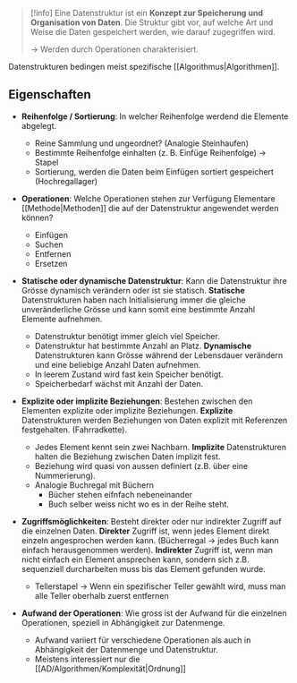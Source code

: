 >[!info]
>Eine Datenstruktur ist ein **Konzept zur Speicherung und Organisation von Daten**.
>Die Struktur gibt vor, auf welche Art und Weise die Daten gespeichert werden, wie darauf zugegriffen wird.
>
>-> Werden durch Operationen charakterisiert.

Datenstrukturen bedingen meist spezifische [[Algorithmus|Algorithmen]].

## Eigenschaften
- **Reihenfolge / Sortierung**: In welcher Reihenfolge werdend die Elemente abgelegt.
	- Reine Sammlung und ungeordnet? (Analogie Steinhaufen)
	- Bestimmte Reihenfolge einhalten (z. B. Einfüge Reihenfolge) -> Stapel
	- Sortierung, werden die Daten beim Einfügen sortiert gespeichert (Hochregallager)
	
- **Operationen**: Welche Operationen stehen zur Verfügung
	Elementare [[Methode|Methoden]] die auf der Datenstruktur angewendet werden können?
	- Einfügen
	- Suchen
	- Entfernen
	- Ersetzen
	
- **Statische oder dynamische Datenstruktur**: Kann die Datenstruktur ihre Grösse dynamisch verändern oder ist sie statisch.
	**Statische** Datenstrukturen haben nach Initialisierung immer die gleiche unveränderliche Grösse und kann somit eine bestimmte Anzahl Elemente aufnehmen.
	- Datenstruktur benötigt immer gleich viel Speicher.
	- Datenstruktur hat bestimmte Anzahl an Platz.
	**Dynamische** Datenstrukturen kann Grösse während der Lebensdauer verändern und eine beliebige Anzahl Daten aufnehmen.
	- In leerem Zustand wird fast kein Speicher benötigt.
	- Speicherbedarf wächst mit Anzahl der Daten.
	
- **Explizite oder implizite Beziehungen**: Bestehen zwischen den Elementen explizite oder implizite Beziehungen.
	**Explizite** Datenstrukturen werden Beziehungen von Daten explizit mit Referenzen festgehalten. (Fahrradkette).
	- Jedes Element kennt sein zwei Nachbarn.
	**Implizite** Datenstrukturen halten die Beziehung zwischen Daten implizit fest.
	- Beziehung wird quasi von aussen definiert (z.B. über eine Nummerierung).
	- Analogie Buchregal mit Büchern
		- Bücher stehen eifnfach nebeneinander
		- Buch selber weiss nicht wo es in der Reihe steht.
	
- **Zugriffsmöglichkeiten**: Besteht direkter oder nur indirekter Zugriff auf die einzelnen Daten.
	**Direkter** Zugriff ist, wenn jedes Element direkt einzeln angesprochen werden kann. (Bücherregal -> jedes Buch kann einfach herausgenommen werden).
	**Indirekter** Zugriff ist, wenn man nicht einfach ein Element ansprechen kann, sondern sich  z.B. sequenziell durcharbeiten muss bis das Element gefunden wurde.
	- Tellerstapel -> Wenn ein spezifischer Teller gewählt wird, muss man alle Teller oberhalb zuerst entfernen
	
- **Aufwand der Operationen**: Wie gross ist der Aufwand für die einzelnen Operationen, speziell in Abhängigkeit zur Datenmenge.
	- Aufwand variiert für verschiedene Operationen als auch in Abhängigkeit der Datenmenge und Datenstruktur.
	- Meistens interessiert nur die [[AD/Algorithmen/Komplexität|Ordnung]]
